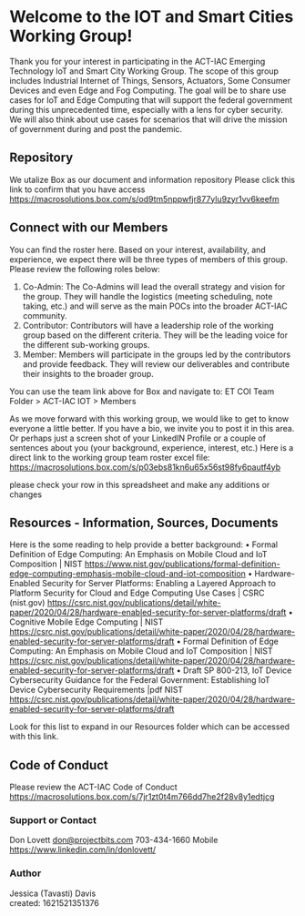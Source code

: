 # Welcome to the IOT and Smart Cities Working Group!

Thank you for your interest in participating in the ACT-IAC Emerging Technology IoT and Smart City Working Group.  The scope of this group includes Industrial Internet of Things, Sensors, Actuators, Some Consumer Devices and even Edge and Fog Computing.  The goal will be to share use cases for IoT and Edge Computing that will support the federal government during this unprecedented time, especially with a lens for cyber security.  We will also think about use cases for scenarios that will drive the mission of government during and post the pandemic.  

## Repository
We utalize Box as our document and information repository
Please click this link to confirm that you have access
https://macrosolutions.box.com/s/od9tm5nppwfjr877ylu9zyr1vv6keefm

## Connect with our Members
You can find the roster here. Based on your interest, availability, and experience, we expect there will be three types of members of this group.  Please review the following roles below:
1.	Co-Admin: The Co-Admins will lead the overall strategy and vision for the group.  They will handle the logistics (meeting scheduling, note taking, etc.) and will serve as the main POCs into the broader ACT-IAC community.  
2.	Contributor: Contributors will have a leadership role of the working group based on the different criteria.   They will be the leading voice for the different sub-working groups.  
3.	Member:  Members will participate in the groups led by the contributors and provide feedback.  They will review our deliverables and contribute their insights to the broader group. 

You can use the team link above for Box and navigate to: 
ET COI Team Folder > ACT-IAC IOT > Members

As we move forward with this working group, we would like to get to know everyone a little better.  If you have a bio, we invite you to post it in this area.  Or perhaps just a screen shot of your LinkedIN Profile or a couple of sentences about you (your background, experience, interest, etc.)
Here is a direct link to the working group team roster excel file: 
https://macrosolutions.box.com/s/p03ebs81kn6u65x56st98fy6pautf4yb

please check your row in this spreadsheet and make any additions or changes

## Resources - Information, Sources, Documents

Here is the some reading to help provide a better background:
•	Formal Definition of Edge Computing: An Emphasis on Mobile Cloud and IoT Composition | NIST  https://www.nist.gov/publications/formal-definition-edge-computing-emphasis-mobile-cloud-and-iot-composition
•	Hardware-Enabled Security for Server Platforms: Enabling a Layered Approach to Platform Security for Cloud and Edge Computing Use Cases | CSRC (nist.gov) https://csrc.nist.gov/publications/detail/white-paper/2020/04/28/hardware-enabled-security-for-server-platforms/draft
•	Cognitive Mobile Edge Computing | NIST https://csrc.nist.gov/publications/detail/white-paper/2020/04/28/hardware-enabled-security-for-server-platforms/draft
•	Formal Definition of Edge Computing: An Emphasis on Mobile Cloud and IoT Composition | NIST https://csrc.nist.gov/publications/detail/white-paper/2020/04/28/hardware-enabled-security-for-server-platforms/draft
•	Draft SP 800-213, IoT Device Cybersecurity Guidance for the Federal Government: Establishing IoT Device Cybersecurity Requirements |pdf NIST
https://csrc.nist.gov/publications/detail/white-paper/2020/04/28/hardware-enabled-security-for-server-platforms/draft

Look for this list to expand in our Resources folder which can be accessed with this link. 

## Code of Conduct
Please review the ACT-IAC Code of Conduct
https://macrosolutions.box.com/s/7jr1zt0t4m766dd7he2f28v8y1edtjcg

### Support or Contact
Don Lovett don@projectbits.com 703-434-1660 Mobile https://www.linkedin.com/in/donlovett/

### Author
Jessica (Tavasti) Davis  
created: 1621521351376



